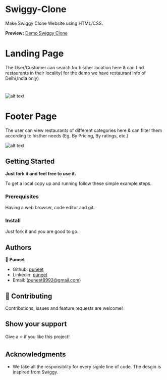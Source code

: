 # Swiggy-Clone
Make Swiggy Clone Website using HTML/CSS.

**Preview:** [Demo Swiggy Clone](https://swiggyclone.in-imitable.repl.co)

# Landing Page
The User/Customer can search for his/her location here & can find restaurants in their locality( for the demo we have restaurant info of Delhi,India only)
# 
![alt text](https://github.com/in-imitable/Swiggy-Clone/blob/master/project_img/Screenshot%20(50).png)

# Footer Page
The user can view restaurants of different categories here & can filter them according to his/her needs (Eg. By Pricing, By ratings, etc.)

<!--![alt text](https://github.com/in-imitable/Swiggy-Clone/blob/master/project_img/Screenshot%20(51).png)-->

![alt text](https://github.com/in-imitable/Swiggy-Clone/blob/master/project_img/Screenshot%20(54).png)

## Getting Started

**Just fork it and feel free to use it.**

To get a local copy up and running follow these simple example steps.

### Prerequisites

Having a web browser, code editor and git.

### Install

Just fork it and you are good to go.

## Authors

👤 **Puneet**

- Github: [puneet](https://github.com/Puneet8992)
- Linkedin: [puneet](https://www.linkedin.com/in/puneet-0028a1220/)
- Email: (puneet8992@gmail.com)

## 🤝 Contributing

Contributions, issues and feature requests are welcome!


## Show your support

Give a ⭐️ if you like this project!

## Acknowledgments

- We take all the responsiblity for every signle line of code. The desgin is inspired from Swiggy.

